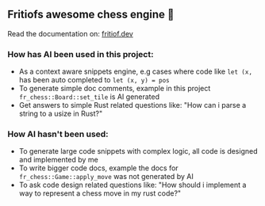 ## Fritiofs awesome chess engine 🤩

Read the documentation on: [fritiof.dev](http://fritiof.dev/doc/fr_chess/index.html)

### How has AI been used in this project:

- As a context aware snippets engine, e.g cases where code like `let (x, ` has been auto completed to `let (x, y) = pos`
- To generate simple doc comments, example in this project `fr_chess::Board::set_tile` is AI generated
- Get answers to simple Rust related questions like: "How can i parse a string to a usize in Rust?"

### How AI hasn't been used:

- To generate large code snippets with complex logic, all code is designed and implemented by me
- To write bigger code docs, example the docs for `fr_chess::Game::apply_move` was not generated by AI
- To ask code design related questions like: "How should i implement a way to represent a chess move in my rust code?"

